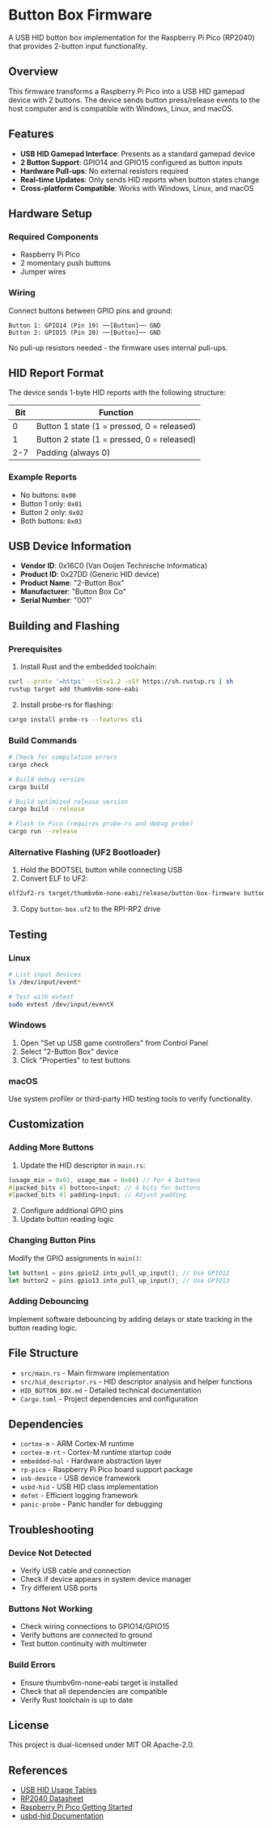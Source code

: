 # Button Box Firmware

A USB HID button box implementation for the Raspberry Pi Pico (RP2040) that provides 2-button input functionality.

## Overview

This firmware transforms a Raspberry Pi Pico into a USB HID gamepad device with 2 buttons. The device sends button press/release events to the host computer and is compatible with Windows, Linux, and macOS.

## Features

- **USB HID Gamepad Interface**: Presents as a standard gamepad device
- **2 Button Support**: GPIO14 and GPIO15 configured as button inputs
- **Hardware Pull-ups**: No external resistors required
- **Real-time Updates**: Only sends HID reports when button states change
- **Cross-platform Compatible**: Works with Windows, Linux, and macOS

## Hardware Setup

### Required Components
- Raspberry Pi Pico
- 2 momentary push buttons
- Jumper wires

### Wiring
Connect buttons between GPIO pins and ground:

```
Button 1: GPIO14 (Pin 19) ──[Button]── GND
Button 2: GPIO15 (Pin 20) ──[Button]── GND
```

No pull-up resistors needed - the firmware uses internal pull-ups.

## HID Report Format

The device sends 1-byte HID reports with the following structure:

| Bit | Function |
|-----|----------|
| 0   | Button 1 state (1 = pressed, 0 = released) |
| 1   | Button 2 state (1 = pressed, 0 = released) |
| 2-7 | Padding (always 0) |

### Example Reports
- No buttons: `0x00`
- Button 1 only: `0x01`
- Button 2 only: `0x02`
- Both buttons: `0x03`

## USB Device Information

- **Vendor ID**: 0x16C0 (Van Ooijen Technische Informatica)
- **Product ID**: 0x27DD (Generic HID device)
- **Product Name**: "2-Button Box"
- **Manufacturer**: "Button Box Co"
- **Serial Number**: "001"

## Building and Flashing

### Prerequisites

1. Install Rust and the embedded toolchain:
```bash
curl --proto '=https' --tlsv1.2 -sSf https://sh.rustup.rs | sh
rustup target add thumbv6m-none-eabi
```

2. Install probe-rs for flashing:
```bash
cargo install probe-rs --features cli
```

### Build Commands

```bash
# Check for compilation errors
cargo check

# Build debug version
cargo build

# Build optimized release version
cargo build --release

# Flash to Pico (requires probe-rs and debug probe)
cargo run --release
```

### Alternative Flashing (UF2 Bootloader)

1. Hold the BOOTSEL button while connecting USB
2. Convert ELF to UF2:
```bash
elf2uf2-rs target/thumbv6m-none-eabi/release/button-box-firmware button-box.uf2
```
3. Copy `button-box.uf2` to the RPI-RP2 drive

## Testing

### Linux
```bash
# List input devices
ls /dev/input/event*

# Test with evtest
sudo evtest /dev/input/eventX
```

### Windows
1. Open "Set up USB game controllers" from Control Panel
2. Select "2-Button Box" device
3. Click "Properties" to test buttons

### macOS
Use system profiler or third-party HID testing tools to verify functionality.

## Customization

### Adding More Buttons

1. Update the HID descriptor in `main.rs`:
```rust
(usage_min = 0x01, usage_max = 0x04) // For 4 buttons
#[packed_bits 4] buttons=input; // 4 bits for buttons
#[packed_bits 4] padding=input; // Adjust padding
```

2. Configure additional GPIO pins
3. Update button reading logic

### Changing Button Pins

Modify the GPIO assignments in `main()`:
```rust
let button1 = pins.gpio12.into_pull_up_input(); // Use GPIO12
let button2 = pins.gpio13.into_pull_up_input(); // Use GPIO13
```

### Adding Debouncing

Implement software debouncing by adding delays or state tracking in the button reading logic.

## File Structure

- `src/main.rs` - Main firmware implementation
- `src/hid_descriptor.rs` - HID descriptor analysis and helper functions
- `HID_BUTTON_BOX.md` - Detailed technical documentation
- `Cargo.toml` - Project dependencies and configuration

## Dependencies

- `cortex-m` - ARM Cortex-M runtime
- `cortex-m-rt` - Cortex-M runtime startup code
- `embedded-hal` - Hardware abstraction layer
- `rp-pico` - Raspberry Pi Pico board support package
- `usb-device` - USB device framework
- `usbd-hid` - USB HID class implementation
- `defmt` - Efficient logging framework
- `panic-probe` - Panic handler for debugging

## Troubleshooting

### Device Not Detected
- Verify USB cable and connection
- Check if device appears in system device manager
- Try different USB ports

### Buttons Not Working
- Check wiring connections to GPIO14/GPIO15
- Verify buttons are connected to ground
- Test button continuity with multimeter

### Build Errors
- Ensure thumbv6m-none-eabi target is installed
- Check that all dependencies are compatible
- Verify Rust toolchain is up to date

## License

This project is dual-licensed under MIT OR Apache-2.0.

## References

- [USB HID Usage Tables](https://www.usb.org/sites/default/files/documents/hut1_12v2.pdf)
- [RP2040 Datasheet](https://datasheets.raspberrypi.org/rp2040/rp2040-datasheet.pdf)
- [Raspberry Pi Pico Getting Started](https://datasheets.raspberrypi.org/pico/getting-started-with-pico.pdf)
- [usbd-hid Documentation](https://docs.rs/usbd-hid/)